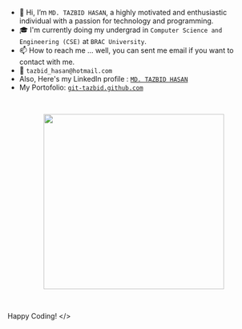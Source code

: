 - 👋 Hi, I’m `MD. TAZBID HASAN`, a highly motivated and enthusiastic individual with a passion for technology and programming.
- 🎓 I'm currently doing my undergrad in `Computer Science and Engineering (CSE)` at `BRAC University`.
- 📫 How to reach me ... well, you can sent me email if you want to contact with me.
- 📧 `tazbid_hasan@hotmail.com`
-  Also, Here's my LinkedIn profile : <a class="badge-base__link LI-simple-link"  
  href="https://bd.linkedin.com/in/md-tazbid-hasan?trk=profile-badge">`MD. TAZBID HASAN`</a>
-  My Portofolio: <a class="badge-base__link LI-simple-link"  
  href="https://git-tazbid.github.com">`git-tazbid.github.com`</a>

<!---
    
--->
<br>
<p align="center">
  <img width="360" height="350" src="https://user-images.githubusercontent.com/115063167/206525203-3e4db387-ca7c-440b-a1c8-c049fd95407a.jpg">
</p>
<br>

Happy Coding! </>
